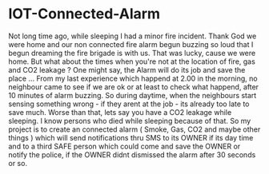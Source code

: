 # IOT-Connected-Alarm
Not long time ago, while sleeping I had a minor fire incident. Thank God we were home and our non connected fire alarm begun buzzing so loud that I begun dreaming the fire brigade is with us. That was lucky, cause we were home.  But what about the times when you're not at the location of fire, gas and CO2 leakage ? One might say, the Alarm will do its job and save the place ... From my last experience which happend at 2.00 in the morning, no neighbour came to see if we are ok or at least to check what happend, after 10 minutes of alarm buzzing. So during daytime, when the neighbours start sensing something wrong - if they arent at the job -  its already too late to save much.  Worse than that, lets say you have a CO2 leakage while sleeping. I know persons who died while sleeping because of that.  So my project is to create an connected alarm ( Smoke, Gas, CO2 and maybe other things ) which will send notifications thru SMS  to its OWNER if its day time and to a third SAFE person which could come and save the OWNER or notify the police, if the OWNER didnt dismissed the alarm after 30 seconds or so.
